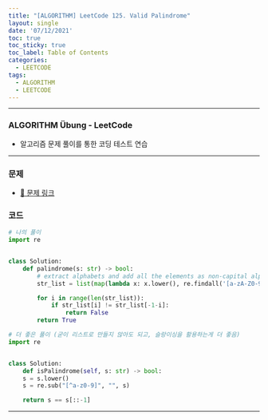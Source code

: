 ```yaml
---
title: "[ALGORITHM] LeetCode 125. Valid Palindrome"
layout: single
date: '07/12/2021'
toc: true
toc_sticky: true
toc_label: Table of Contents
categories:
  - LEETCODE
tags:
  - ALGORITHM
  - LEETCODE
---
```


---
### ALGORITHM Übung - LeetCode
* 알고리즘 문제 풀이를 통한 코딩 테스트 연습

---

### 문제
* [🔗 문제 링크](https://leetcode.com/problems/valid-palindrome/)

### 코드 
```python
# 나의 풀이
import re


class Solution:
    def palindrome(s: str) -> bool:
        # extract alphabets and add all the elements as non-capital alphabets in a list
        str_list = list(map(lambda x: x.lower(), re.findall('[a-zA-Z0-9]', str)))

        for i in range(len(str_list)):
            if str_list[i] != str_list[-1-i]:
                return False
        return True

# 더 좋은 풀이 (굳이 리스트로 만들지 않아도 되고, 슬랑이싱을 활용하는게 더 좋음)
import re


class Solution:
    def isPalindrome(self, s: str) -> bool:
    s = s.lower()
    s = re.sub("[^a-z0-9]", "", s)

    return s == s[::-1]
```

---